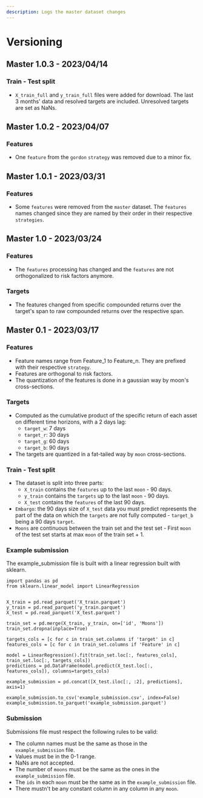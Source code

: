 ```yaml
---
description: Logs the master dataset changes
---
```


# Versioning

## Master 1.0.3 - 2023/04/14

### Train - Test split

* `X_train_full` and `y_train_full` files were added for download. The last 3 months' data and resolved targets are included. Unresolved targets are set as NaNs.



## Master 1.0.2 - 2023/04/07

### Features

* One `feature` from the `gordon` `strategy` was removed due to a minor fix.



## Master 1.0.1 - 2023/03/31

### Features

* Some `features` were removed from the `master` dataset. The `features` names changed since they are named by their order in their respective `strategies`.



## Master 1.0 - 2023/03/24

### **Features**

* The `features` processing has changed and the `features` are not orthogonalized to risk factors anymore.

### Targets

* The features changed from specific compounded returns over the target's span to raw compounded returns over the respective span.



## Master 0.1 - 2023/03/17

### Features

* Feature names range from Feature\_1 to Feature\_n. They are prefixed with their respective `strategy`.&#x20;
* Features are orthogonal to risk factors.
* The quantization of the features is done in a gaussian way by moon's cross-sections.

### Targets

* Computed as the cumulative product of the specific return of each asset on different time horizons, with a 2 days lag:
  * `target_w`: 7 days
  * `target_r`: 30 days
  * `target_g`: 60 days
  * `target_b`: 90 days
* The targets are quantized in a fat-tailed way by `moon` cross-sections.

### Train - Test split

* The dataset is split into three parts:
  * `X_train` contains the `features` up to the last `moon` - 90 days.
  * `y_train` contains the `targets` up to the last `moon` - 90 days.
  * `X_test` contains the `features` of the last 90 days.
* `Embargo`: the 90 days size of `X_test` data you must predict represents the part of the data on which the `targets` are not fully computed - `target_b` being a 90 days `target`.&#x20;
* `Moons` are continuous between the train set and the test set - First `moon` of the test set starts at max `moon` of the train set + 1.

### Example submission

The example\_submission file is built with a linear regression built with sklearn.

```
import pandas as pd
from sklearn.linear_model import LinearRegression


X_train = pd.read_parquet('X_train.parquet')
y_train = pd.read_parquet('y_train.parquet')
X_test = pd.read_parquet('X_test.parquet')

train_set = pd.merge(X_train, y_train, on=['id', 'Moons'])
train_set.dropna(inplace=True)

targets_cols = [c for c in train_set.columns if 'target' in c]
features_cols = [c for c in train_set.columns if 'Feature' in c]
    
model = LinearRegression().fit(train_set.loc[:, features_cols], train_set.loc[:, targets_cols])
predictions = pd.DataFrame(model.predict(X_test.loc[:, features_cols]), columns=targets_cols)

example_submission = pd.concat([X_test.iloc[:, :2], predictions], axis=1)

example_submission.to_csv('example_submission.csv', index=False)
example_submission.to_parquet('example_submission.parquet')
```

### Submission

Submissions file must respect the following rules to be valid:

* The column names must be the same as those in the `example_submission` file.
* Values must be in the 0-1 range.
* NaNs are not accepted.
* The number of `moons` must be the same as the ones in the `example_submission` file.
* The `ids` in each `moon` must be the same as in the `example_submission` file.
* There mustn't be any constant column in any column in any `moon`.&#x20;
